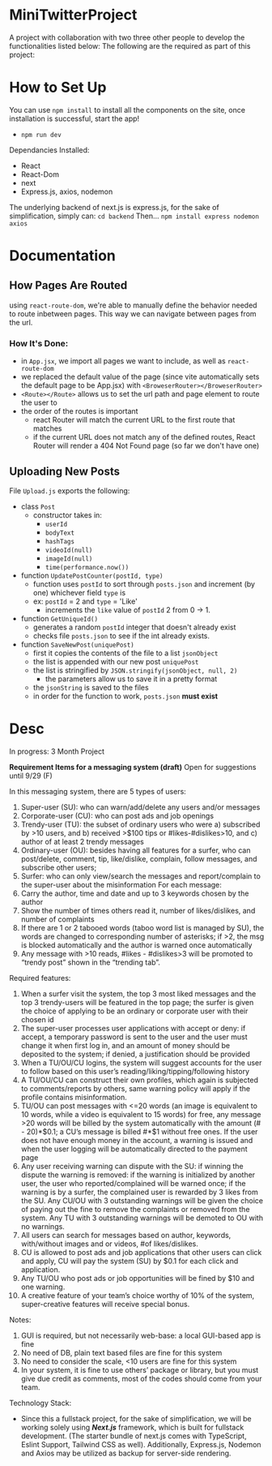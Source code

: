 # MiniTwitterProject
A project with collaboration with two three other people to develop the functionalities listed below:
The following are the required as part of this project:

# How to Set Up
You can use `npm install` to install all the components on the site, once installation is successful, start the app!
- `npm run dev`

Dependancies Installed:
- React
- React-Dom
- next
- Express.js, axios, nodemon


The underlying backend of next.js is express.js, for the sake of simplification, simply can:
`cd backend`
Then...
`npm install express nodemon axios`

# Documentation
## How Pages Are Routed
using `react-route-dom`, we're able to manually define the behavior needed to route inbetween pages. This way we can navigate between pages from the url.
### How It's Done:
- in `App.jsx`, we import all pages we want to include, as well as `react-route-dom`
- we replaced the default value of the page (since vite automatically sets the default page to be App.jsx) with `<BroweserRouter></BroweserRouter>`
- `<Route></Route>` allows us to set the url path and page element to route the user to 
- the order of the routes is important
    - react Router will match the current URL to the first route that matches
    - if the current URL does not match any of the defined routes, React Router will render a 404 Not Found page (so far we don't have one)

## Uploading New Posts 
File `Upload.js` exports the following:
- class `Post`
    - constructor takes in: 
        - `userId`
        - `bodyText`
        - `hashTags`
        - `videoId(null)`
        - `imageId(null)`
        - `time(performance.now())`
- function `UpdatePostCounter(postId, type)`
    - function uses `postId` to sort through `posts.json` and increment (by one) whichever field `type` is
    - ex: `postId` = 2 and `type` = 'Like'
        - increments the `like` value of `postId` 2 from 0 -> 1.
- function `GetUniqueId()`
    - generates a random `postId` integer that doesn't already exist
    - checks file `posts.json` to see if the int already exists. 
- function `SaveNewPost(uniquePost)`
    - first it copies the contents of the file to a list `jsonObject`
    - the list is appended with our new post `uniquePost`
    - the list is stringified by `JSON.stringify(jsonObject, null, 2)`
        - the parameters allow us to save it in a pretty format
    - the `jsonString` is saved to the files
    - in order for the function to work, `posts.json` **must exist**


# Desc

In progress: 3 Month Project

<b>Requirement Items for a messaging system (draft)</b>
Open for suggestions until 9/29 (F)

In this messaging system, there are 5 types of users:
1.	Super-user (SU): who can warn/add/delete any users and/or messages
2.	Corporate-user (CU): who can post ads and job openings
3.	Trendy-user (TU): the subset of ordinary users who were a) subscribed by >10 users, and b) received >$100 tips or #likes-#dislikes>10, and c) author of at least 2 trendy messages
4.	Ordinary-user (OU): besides having all features for a surfer, who can post/delete, comment, tip, like/dislike, complain, follow messages, and subscribe other users;
5.	Surfer: who can only view/search the messages and report/complain to the super-user about the misinformation 
For each message:
1.	Carry the author, time and date and up to 3 keywords chosen by the author
2.	Show the number of times others read it, number of likes/dislikes, and number of complaints
3.	If there are 1 or 2 tabooed words (taboo word list is managed by SU), the words are changed to corresponding number of asterisks; if >2, the msg is blocked automatically and the author is warned once automatically
4.	Any message with >10 reads, #likes - #dislikes>3 will be promoted to “trendy post” shown in the “trending tab”.

Required features:
1.	When a surfer visit the system, the top 3 most liked messages and the top 3 trendy-users will be featured in the top page; the surfer is given the choice of applying to be an ordinary or corporate user with their chosen id
2.	The super-user processes user applications with accept or deny: if accept, a temporary password is sent to the user and the user must change it when first log in, and an amount of money should be deposited to the system; if denied, a justification should be provided
3.	When a TU/OU/CU logins, the system will suggest accounts for the user to follow based on this user’s reading/liking/tipping/following history
4.	A TU/OU/CU can construct their own profiles, which again is subjected to comments/reports by others, same warning policy will apply if the profile contains misinformation. 
5.	TU/OU can post messages with <=20 words (an image is equivalent to 10 words, while a video is equivalent to 15 words) for free, any message >20 words will be billed by the system automatically with the amount (# - 20)*$0.1; a CU’s message is billed #*$1 without free ones. If the user does not have enough money in the account, a warning is issued and when the user logging will be automatically directed to the payment page
6.	Any user receiving warning can dispute with the SU: if winning the dispute the warning is removed: if the warning is initialized by another user, the user who reported/complained will be warned once; if the warning is by a surfer, the complained user is rewarded by 3 likes from the SU. Any CU/OU with 3 outstanding warnings will be given the choice of paying out the fine to remove the complaints or removed from the system. Any TU with 3 outstanding warnings will be demoted to OU with no warnings.
7.	All users can search for messages based on author, keywords, with/without images and or videos, #of likes/dislikes.
8.	CU is allowed to post ads and job applications that other users can click and apply, CU will pay the system (SU) by $0.1 for each click and application.
9.	Any TU/OU who post ads or job opportunities will be fined by $10 and one warning.
10.	A creative feature of your team’s choice worthy of 10% of the system, super-creative features will receive special bonus.

Notes:
1.	GUI is required, but not necessarily web-base: a local GUI-based app is fine
2.	No need of DB, plain text based files are fine for this system
3.	No need to consider the scale, <10 users are fine for this system
4.	In your system, it is fine to use others’ package or library, but you must give due credit as comments, most of the codes should come from your team.


Technology Stack:
- Since this a fullstack project, for the sake of simplification, we will be working solely using <b><i>Next.js</b></i> framework, which is built for fullstack development. (The starter bundle of next.js comes with TypeScript, Eslint Support, Tailwind CSS as well). Additionally, Express.js, Nodemon and Axios may be utilized as backup for server-side rendering.

